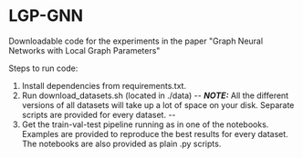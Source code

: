 # LGP-GNN
Downloadable code for the experiments in the paper "Graph Neural Networks with Local Graph Parameters"

Steps to run code:
1. Install dependencies from requirements.txt.
2. Run download_datasets.sh (located in ./data) 
--
**_NOTE:_**  All the different versions of all datasets will take up a lot of space on your disk. Separate scripts are provided for every dataset.
--
3. Get the train-val-test pipeline running as in one of the notebooks. Examples are provided to reproduce the best results for every dataset. The notebooks are also provided as plain .py scripts.

